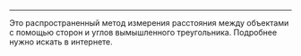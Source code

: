 ----
Это распространенный метод измерения расстояния между объектами с помощью сторон и углов вымышленного треугольника. 
Подробнее нужно искать в интернете. 